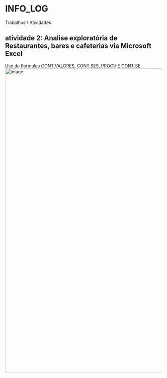 # INFO_LOG
Trabalhos / Atividades
## atividade 2: Analise exploratória de Restaurantes, bares e cafeterias via Microsoft Excel
Uso de Formulas CONT.VALORES, CONT.SES, PROCV E CONT.SE
<img width="1898" height="977" alt="image" src="https://github.com/user-attachments/assets/5c0d6f62-5ad6-4246-8058-4b5696943bd5" />

